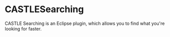 # CASTLESearching
CASTLE Searching is an Eclipse plugin, which allows you to find what you're looking for faster.

